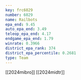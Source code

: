 ```yaml
---
key: frc6029
number: 6029
name: Railbots
epa_end: 9.45
auto_epa_end: 3.49
teleop_epa_end: 4.17
endgame_epa_end: 1.79
winrate: 0.3966
district_epa_rank: 374
district_epa_percentile: 0.2681
type: Team
---
```

[[2024mibro]]
[[2024midtr]]
